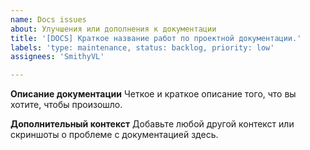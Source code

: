 ```yaml
---
name: Docs issues
about: Улучшения или дополнения к документации
title: '[DOCS] Краткое название работ по проектной документации.'
labels: 'type: maintenance, status: backlog, priority: low'
assignees: 'SmithyVL'

---
```


**Описание документации**
Четкое и краткое описание того, что вы хотите, чтобы произошло.

**Дополнительный контекст**
Добавьте любой другой контекст или скриншоты о проблеме с документацией здесь.
